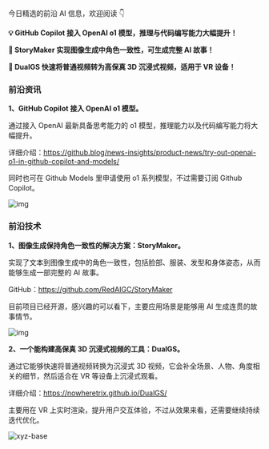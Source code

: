 今日精选的前沿 AI 信息，欢迎阅读 👇

**💡 GitHub Copilot 接入 OpenAI o1 模型，推理与代码编写能力大幅提升！**

**📖 StoryMaker 实现图像生成中角色一致性，可生成完整 AI 故事！**

**🎥 DualGS 快速将普通视频转为高保真 3D 沉浸式视频，适用于 VR 设备！**



### 前沿资讯

**1、GitHub Copilot 接入 OpenAI o1 模型。**

通过接入 OpenAI 最新具备思考能力的 o1 模型，推理能力以及代码编写能力将大幅提升。

详细介绍：https://github.blog/news-insights/product-news/try-out-openai-o1-in-github-copilot-and-models/

同时也可在 Github Models 里申请使用 o1 系列模型，不过需要订阅 Github Copilot。

![img](https://cdn.jsdelivr.net/gh/freelander/oss@master/ai-daily/2024-09-22/1200x630-Blog-Social-Alt-6.png)

### 前沿技术

**1、图像生成保持角色一致性的解决方案：StoryMaker。**

实现了文本到图像生成中的角色一致性，包括脸部、服装、发型和身体姿态，从而能够生成一部完整的 AI 故事。

GitHub：https://github.com/RedAIGC/StoryMaker

目前项目已经开源，感兴趣的可以看下，主要应用场景是能够用 AI 生成连贯的故事情节。

![img](https://cdn.jsdelivr.net/gh/freelander/oss@master/ai-daily/2024-09-22/two.png)



**2、一个能构建高保真 3D 沉浸式视频的工具：DualGS。**

通过它能够快速将普通视频转换为沉浸式 3D 视频，它会补全场景、人物、角度相关的细节，然后适合在 VR 等设备上沉浸式观看。

详细介绍：https://nowheretrix.github.io/DualGS/

主要用在 VR 上实时渲染，提升用户交互体验，不过从效果来看，还需要继续持续迭代优化。

![xyz-base](https://cdn.jsdelivr.net/gh/freelander/oss@master/ai-daily/2024-09-22/xyz-base.gif)

